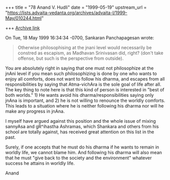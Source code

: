 +++
title = "78 Anand V. Hudli"
date = "1999-05-19"
upstream_url = "https://lists.advaita-vedanta.org/archives/advaita-l/1999-May/010244.html"

+++
[Archive link](https://lists.advaita-vedanta.org/archives/advaita-l/1999-May/010244.html)

On Tue, 18 May 1999 16:34:34 -0700, Sankaran Panchapagesan
 <panchap at ICSL.UCLA.EDU> wrote:


>Otherwise philosophising at the jnani level would necessarily be
>constred as escapism, as Madhavan Srinivasan did, right? (don't take
>offense, but such is the perspective from outside).
>
>

 You are absolutely right in saying that one must not philosophize
 at the jnAni level if you mean such philosophizing is done by one who
 wants to enjoy all comforts, does not want to follow his dharma, and
 escapes from all responsibilities by saying that Atma-vichAra is
 the sole goal of life after all. The key thing to note here is that
 this kind of person is interested in "best of both worlds." 1) He wants
 avoid his dharma/responsibilities saying only jnAna is important,
 and 2) he is not willing to renounce the worldly comforts. This leads
 to a situation where he is neither following his dharma nor will he
 make any progress in jnAna.

 I myself have argued against this position and the whole issue of mixing
 sannyAsa and gR^ihastha Ashramas, which Shankara and others from his
 school are totally against,  has received great attention on this list
 in the past.

 Surely, if one accepts that he must do his dharma if he wants to
 remain in worldly life, we cannot blame him. And following his dharma
 will also mean that he must "give back to the society and the environment"
 whatever success he attains in worldly life.



 Anand

